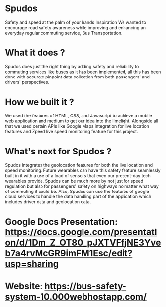 # Spudos
Safety and speed at the palm of your hands
Inspiration
We wanted to encourage road safety awareness while improving and enhancing an everyday regular commuting service, Bus Transportation.

# What it does ?
Spudos does just the right thing by adding safety and reliability to commuting services like buses as it has been implemented, all this has been done with accurate pinpoint data collection from both passengers' and drivers' perspectives.

# How we built it ?
We used the features of HTML, CSS, and Javascript to achieve a mobile web application and medium to get our idea into the limelight. 
Alongside all that we used certain APIs like Google Maps integration for live location features and Zpeed live speed monitoring feature for this project.

# What's next for Spudos ?
Spudos integrates the geolocation features for both the live location and speed monitoring. 
Future wearables can have this safety feature seamlessly built in it with a use of a load of sensors that even our present-day tech wearables provide. 
Spudos can be much more by not just for speed regulation but also for passengers' safety on highways no matter what way of commuting it could be. 
Also, Spudos can use the features of google cloud services to handle the data handling part of the application which includes driver data and geolocation data.

# Google Docs Presentation: https://docs.google.com/presentation/d/1Dm_Z_OT80_pJXTVFfjNE3Yveb7a4rvMcGR9imFM1Esc/edit?usp=sharing
# Website: https://bus-safety-system-10.000webhostapp.com/
